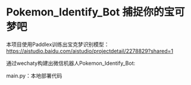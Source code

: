 # Pokemon_Identify_Bot 捕捉你的宝可梦吧


本项目使用Paddlex训练出宝克梦识别模型：https://aistudio.baidu.com/aistudio/projectdetail/2278829?shared=1

通过wechaty构建出微信机器人Pokemon_Identify_Bot:

main.py：本地部署代码
